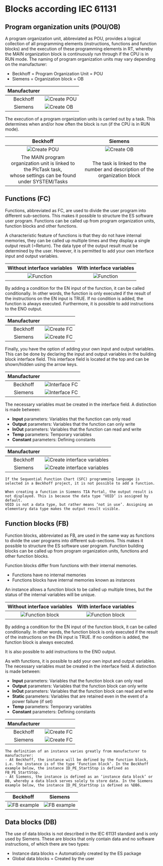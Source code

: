 # Blocks according IEC 61131
## Program organization units (POU/OB)

A program organization unit, abbreviated as POU, provides a logical collection of all programming elements (instructions, functions and function blocks) and the execution of these programming elements in RT, whereby the MAIN organization block is continuously run through if the CPU is in RUN mode. 
The naming of program organization units may vary depending on the manufacturer:
-	Beckhoff = Program Organization Unit = POU
-	Siemens = Organization block = OB

| Manufacturer |      |
| :----------: | :--- |
| Beckhoff     | ![Create POU](/images/TwinCAT/create_pou.png) |
| Siemens      | ![Create OB](/images/TIA/create_ob.png)       |

The execution of a program organization units is carried out by a task. This determines when and/or how often the block is run (if the CPU is in RUN mode).

| Beckhoff | Siemens  |
| :------: | :------: |
| ![Create POU](/images/TwinCAT/main_pou.png) | ![Create OB](/images/TIA/main_ob.png) |
| The MAIN program organization unit is linked to the PlcTask task, <br> whose settings can be found under SYSTEM/Tasks | The task is linked to the number and description of the organization block |

## Functions (FC)

Functions, abbreviated as FC, are used to divide the user program into different sub-sections. This makes it possible to structure the ES software user program. Functions can be called up from program organization units, function blocks and other functions.

A characteristic feature of functions is that they do not have internal memories, they can be called up multiple times and they display a single output result (=Return). The data type of the output result must be determined by the user. However, it is permitted to add your own interface input and output variables.

| Without interface variables | With interface variables  |
| :-------------------------: | :-----------------------: |
| ![Function](/images/function1.png) | ![Function](/images/function2.png) |

By adding a condition for the EN input of the function, it can be called conditionally. In other words, the function is only executed if the result of the instructions on the EN input is TRUE. If no condition is added, the function is always executed.
Furthermore, it is possible to add instructions to the ENO output.

| Manufacturer |      |
| :----------: | :--- |
| Beckhoff     | ![Create FC](/images/TwinCAT/create_fc.png) |
| Siemens      | ![Create FC](/images/TIA/create_fc.png)     |

Finally, you have the option of adding your own input and output variables. This can be done by declaring the input and output variables in the building block interface field. This interface field is located at the top and can be shown/hidden using the arrow keys.

| Manufacturer |      |
| :----------: | :--- |
| Beckhoff     | ![Interface FC](/images/TwinCAT/interface_fc.png) |
| Siemens      | ![Interface FC](/images/TIA/interface_fc.png)     |

The necessary variables must be created in the interface field. A distinction is made between:
- **Input** parameters: Variables that the function can only read 
- **Output** parameters: Variables that the function can only write 
- **InOut** parameters: Variables that the function can read and write
- **Temp** parameters: Temporary variables
- **Constant** parameters: Defining constants

| Manufacturer |      |
| :----------: | :--- |
| Beckhoff     | ![Create interface variables](/images/TwinCAT/interface_create.png) |
| Siemens      | ![Create interface variables](/images/TIA/interface_create.png)     |

```Trivia
If the Sequential Function Chart (SFC) programming language is selected in a Beckhoff project, it is not possible to add a function.
```

```Trivia
When creating a function in Siemens TIA Portal, the output result is not displayed. This is because the data type ‘VOID’ is assigned by default.
VOID is not a data type, but rather means ‘not in use’. Assigning an elementary data type makes the output result visible.
```

## Function blocks (FB)

Function blocks, abbreviated as FB, are used in the same way as functions to divide the user programs into different sub-sections. This makes it possible to structure the ES software user program. Function building blocks can be called up from program organization units, functions and other function blocks.

Function blocks differ from functions with their internal memories. 
- Functions have no internal memories 
- Functions blocks have internal memories known as instances

An instance allows a function block to be called up multiple times, but the status of the internal variables will be unique.

| Without interface variables | With interface variables  |
| :-------------------------: | :-----------------------: |
| ![Function block](/images/function_block1.png) | ![Function block](/images/function_block2.png) |

By adding a condition for the EN input of the function block, it can be called conditionally. In other words, the function block is only executed if the result of the instructions on the EN input is TRUE. If no condition is added, the function block is always executed.

It is also possible to add instructions to the ENO output.

As with functions, it is possible to add your own input and output variables. The necessary variables must be created in the interface field. A distinction is made between:
- **Input** parameters: Variables that the function block can only read
- **Output** parameters: Variables that the function block can only write
- **InOut** parameters: Variables that the function block can read and write
- **Static** parameters: Variables that are retained even in the event of a power failure (if set)
- **Temp** parameters: Temporary variables
- **Constant** parameters: Defining constants

| Manufacturer |      |
| :----------: | :--- |
| Beckhoff     | ![Create FC](/images/TwinCAT/create_fb.png) |
| Siemens      | ![Create FC](/images/TIA/create_fb.png)     |

```Trivia
The definition of an instance varies greatly from manufacturer to manufacturer:
- At Beckhoff, the instance will be defined by the function block, i.e. the instance is of the type ‘Function block’. In the Beckhoff example below, the instance ID_PE_StartStop is defined as FB_PE_StartStop.
- At Siemens, the instance is defined as an ‘instance data block’ or DB, whereby a data block serves solely to store data. In the Siemens example below, the instance ID_PE_StartStop is defined as %DB6.
```

| Beckhoff | Siemens  |
| :------: | :------: |
| ![FB example](/images/TwinCAT/example_fb.png) | ![FB example](/images/TIA/example_fb.png) |

## Data blocks (DB)

The use of data blocks is not described in the IEC 61131 standard and is only used by Siemens.
These are blocks that only contain data and no software instructions, of which there are two types:
- Instance data blocks = Automatically created by the ES package
- Global data blocks = Created by the user
